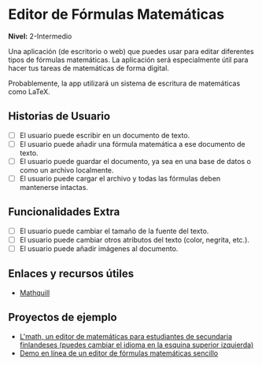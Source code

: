 # Editor de Fórmulas Matemáticas  
**Nivel:** 2-Intermedio  
  
Una aplicación (de escritorio o web) que puedes usar para editar diferentes tipos de fórmulas matemáticas. La aplicación será especialmente útil para hacer tus tareas de matemáticas de forma digital.  
  
Probablemente, la app utilizará un sistema de escritura de matemáticas como LaTeX.  
  
## Historias de Usuario  
  
-   [ ] El usuario puede escribir en un documento de texto.  
-   [ ] El usuario puede añadir una fórmula matemática a ese documento de texto.  
-   [ ] El usuario puede guardar el documento, ya sea en una base de datos o como un archivo localmente.  
-   [ ] El usuario puede cargar el archivo y todas las fórmulas deben mantenerse intactas.  
  
## Funcionalidades Extra  
  
-   [ ] El usuario puede cambiar el tamaño de la fuente del texto.  
-   [ ] El usuario puede cambiar otros atributos del texto (color, negrita, etc.).  
-   [ ] El usuario puede añadir imágenes al documento.  
  
## Enlaces y recursos útiles  
  
-   [Mathquill](http://mathquill.com/)  
  
## Proyectos de ejemplo  
  
-   [L'math, un editor de matemáticas para estudiantes de secundaria finlandeses (puedes cambiar el idioma en la esquina superior izquierda)](https://www.lehtodigital.fi/lmath/?p=download)  
-   [Demo en línea de un editor de fórmulas matemáticas sencillo](https://math-demo.abitti.fi)  